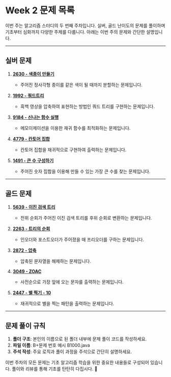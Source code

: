 # Week 2 문제 목록

이번 주는 알고리즘 스터디의 두 번째 주차입니다. 실버, 골드 난이도의 문제를 풀이하며 기초부터 심화까지 다양한 주제를 다룹니다. 아래는 이번 주의 문제와 간단한 설명입니다.

---

## 실버 문제

1. **[2630 - 색종이 만들기](https://www.acmicpc.net/problem/2630)**  
   - 주어진 정사각형 종이를 같은 색이 될 때까지 분할하는 문제입니다.

2. **[1992 - 쿼드트리](https://www.acmicpc.net/problem/1992)**  
   - 흑백 영상을 압축하여 표현하는 방법인 쿼드 트리를 구현하는 문제입니다.

3. **[9184 - 신나는 함수 실행](https://www.acmicpc.net/problem/9184)**  
   - 메모이제이션을 이용한 재귀 함수를 최적화하는 문제입니다.

4. **[4779 - 칸토어 집합](https://www.acmicpc.net/problem/4779)**  
   - 칸토어 집합을 재귀적으로 구현하여 출력하는 문제입니다.

5. **[1491 - 큰 수 구성하기](https://www.acmicpc.net/problem/1491)**  
   - 주어진 숫자 집합을 이용해 만들 수 있는 가장 큰 수를 찾는 문제입니다.

---

## 골드 문제

1. **[5639 - 이진 검색 트리](https://www.acmicpc.net/problem/5639)**  
   - 전위 순회가 주어진 이진 검색 트리를 후위 순회로 변환하는 문제입니다.

2. **[2263 - 트리의 순회](https://www.acmicpc.net/problem/2263)**  
   - 인오더와 포스트오더가 주어졌을 때 프리오더를 구하는 문제입니다.

3. **[2872 - 압축](https://www.acmicpc.net/problem/2872)**  
   - 압축된 문자열을 해제하는 문제입니다.

4. **[3049 - ZOAC](https://www.acmicpc.net/problem/3049)**  
   - 사전순으로 가장 앞에 오는 문자를 출력하는 문제입니다.

5. **[2447 - 별 찍기 - 10](https://www.acmicpc.net/problem/2447)**  
   - 재귀적으로 별을 찍는 패턴을 출력하는 문제입니다.

---

## 문제 풀이 규칙

1. **폴더 구조**: 본인의 이름으로 된 폴더 내부에 문제 풀이 코드를 작성하세요.
2. **파일 이름**: B+문제 번호 예시 B1000.java
3. **주석 작성**: 주요 로직과 풀이 과정을 주석으로 간단히 설명하세요.

이번 주차의 모든 문제는 기초 알고리즘 학습을 위한 중요한 내용들로 구성되어 있습니다. 풀이와 리뷰를 통해 기초를 탄탄히 다집시다. 💪

